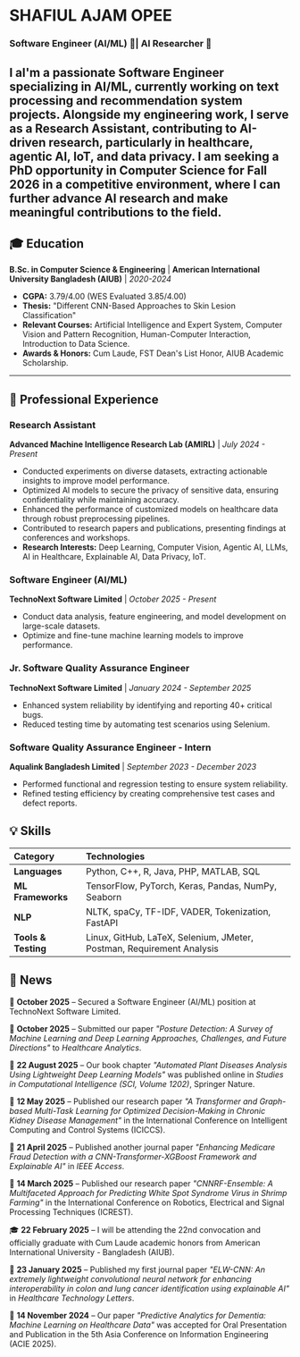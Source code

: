 # SHAFIUL AJAM OPEE

### Software Engineer (AI/ML) 🚀| AI Researcher 📃

I aI'm a passionate Software Engineer specializing in **AI/ML**, currently working on text processing and recommendation system projects. Alongside my engineering work, I serve as a Research Assistant, contributing to AI-driven research, particularly in healthcare, agentic AI, IoT, and data privacy. **I am seeking a PhD opportunity in Computer Science for Fall 2026** in a competitive environment, where I can further advance AI research and make meaningful contributions to the field.
---

## 🎓 Education

**B.Sc. in Computer Science & Engineering** | **American International University Bangladesh (AIUB)** | *2020-2024*
* **CGPA:** 3.79/4.00 (WES Evaluated 3.85/4.00)
* **Thesis:** "Different CNN-Based Approaches to Skin Lesion Classification"
* **Relevant Courses:** Artificial Intelligence and Expert System, Computer Vision and Pattern Recognition, Human-Computer Interaction, Introduction to Data Science.
* **Awards & Honors:** Cum Laude, FST Dean's List Honor, AIUB Academic Scholarship.

---

## 💼 Professional Experience

### Research Assistant
**Advanced Machine Intelligence Research Lab (AMIRL)** | *July 2024 - Present*
* Conducted experiments on diverse datasets, extracting actionable insights to improve model performance.
* Optimized AI models to secure the privacy of sensitive data, ensuring confidentiality while maintaining accuracy.
* Enhanced the performance of customized models on healthcare data through robust preprocessing pipelines.
* Contributed to research papers and publications, presenting findings at conferences and workshops.
* **Research Interests:** Deep Learning, Computer Vision, Agentic AI, LLMs, AI in Healthcare, Explainable AI, Data Privacy, IoT.
  
### Software Engineer (AI/ML)
**TechnoNext Software Limited** | *October 2025 - Present*
* Conduct data analysis, feature engineering, and model development on large-scale datasets.
* Optimize and fine-tune machine learning models to improve performance.

### Jr. Software Quality Assurance Engineer
**TechnoNext Software Limited** | *January 2024 - September 2025*
* Enhanced system reliability by identifying and reporting 40+ critical bugs.
* Reduced testing time by automating test scenarios using Selenium.

### Software Quality Assurance Engineer - Intern
**Aqualink Bangladesh Limited** | *September 2023 - December 2023*
* Performed functional and regression testing to ensure system reliability.
* Refined testing efficiency by creating comprehensive test cases and defect reports.
  
## 💡 Skills

| Category | Technologies |
| :--- | :--- |
| **Languages** | Python, C++, R, Java, PHP, MATLAB, SQL |
| **ML Frameworks** | TensorFlow, PyTorch, Keras, Pandas, NumPy, Seaborn |
| **NLP** | NLTK, spaCy, TF-IDF, VADER, Tokenization, FastAPI |
| **Tools & Testing** | Linux, GitHub, LaTeX, Selenium, JMeter, Postman, Requirement Analysis |

## 📰 News

💼 **October 2025** – Secured a Software Engineer (AI/ML) position at TechnoNext Software Limited.

🎉 **October 2025** – Submitted our paper *"Posture Detection: A Survey of Machine Learning and Deep Learning Approaches, Challenges, and Future Directions"* to *Healthcare Analytics*.

🎉 **22 August 2025** – Our book chapter *"Automated Plant Diseases Analysis Using Lightweight Deep Learning Models"* was published online in *Studies in Computational Intelligence (SCI, Volume 1202)*, Springer Nature.

🎉 **12 May 2025** – Published our research paper *"A Transformer and Graph-based Multi-Task Learning for Optimized Decision-Making in Chronic Kidney Disease Management"* in the International Conference on Intelligent Computing and Control Systems (ICICCS).

🎉 **21 April 2025** – Published another journal paper *"Enhancing Medicare Fraud Detection with a CNN-Transformer-XGBoost Framework and Explainable AI"* in *IEEE Access*.

🎉 **14 March 2025** – Published our research paper *"CNNRF-Ensemble: A Multifaceted Approach for Predicting White Spot Syndrome Virus in Shrimp Farming"* in the International Conference on Robotics, Electrical and Signal Processing Techniques (ICREST).

🎓 **22 February 2025** – I will be attending the 22nd convocation and officially graduate with Cum Laude academic honors from American International University - Bangladesh (AIUB).

🎉 **23 January 2025** – Published my first journal paper *"ELW-CNN: An extremely lightweight convolutional neural network for enhancing interoperability in colon and lung cancer identification using explainable AI"* in *Healthcare Technology Letters*.

🎉 **14 November 2024** – Our paper *"Predictive Analytics for Dementia: Machine Learning on Healthcare Data"* was accepted for Oral Presentation and Publication in the 5th Asia Conference on Information Engineering (ACIE 2025).
